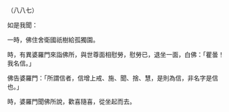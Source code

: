 （八八七）

如是我聞：

一時，佛住舍衛國祇樹給孤獨園。

時，有異婆羅門來詣佛所，與世尊面相慰勞，慰勞已，退坐一面，白佛：「瞿曇！我名信。」

佛告婆羅門：「所謂信者，信增上戒、施、聞、捨、慧，是則為信，非名字是信也。」

時，婆羅門聞佛所說，歡喜隨喜，從坐起而去。




